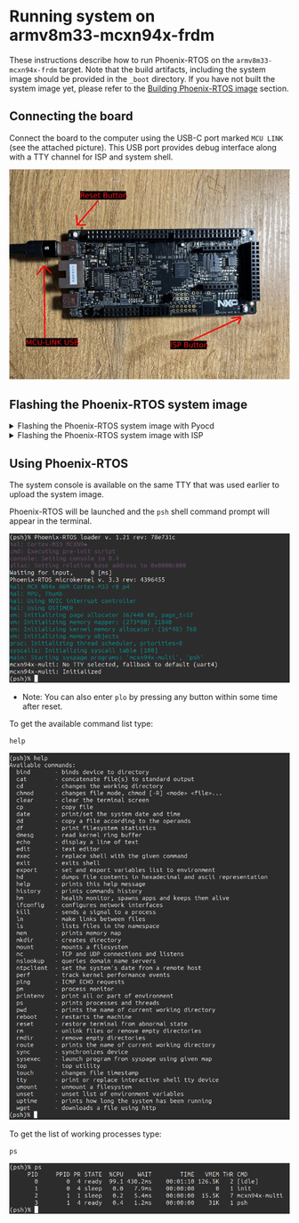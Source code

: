 # Running system on <nobr>armv8m33-mcxn94x-frdm</nobr>

These instructions describe how to run Phoenix-RTOS on the `armv8m33-mcxn94x-frdm` target. Note that the build
artifacts, including the system image should be provided in the `_boot` directory. If you have not built the system
image yet, please refer to the [Building Phoenix-RTOS image](../building/index.md) section.

## Connecting the board

Connect the board to the computer using the USB-C port marked `MCU LINK` (see the attached picture).
This USB port provides debug interface along with a TTY channel for ISP and system shell.

![Image](../_static/images/quickstart/mcxn947-evk.png)

## Flashing the Phoenix-RTOS system image

<details>
<summary> Flashing the Phoenix-RTOS system image with Pyocd</summary>
The process comes down to a few steps, described below.

### Installing PYOCD

Pyocd can be installed using:

```console
python3 -m pip install pyocd
```

#### Installing PYOCD from source

from PyOCD GitHub, you can do the following:

```console
python3 -m pip install --pre -U git+https://github.com/pyocd/pyOCD.git
PATH=$PATH:$HOME/.local/bin
```

For complete support of the MCXN94x target, it is necessary to install the corresponding device family
 pack for PyOCD (it may take a while):

```console
pyocd pack install mcxn947 -c -u
```

When the board is connected to the port and PyOCD is installed with MCXN94x support, you can upload the image:

```console
pyocd flash _boot/armv8m33-mcxn94x-frdm/phoenix.disk --target=mcxn947 --format=bin
```

The image will be uploaded:

```console
pyocd flash _boot/armv8m33-mcxn94x-frdm/phoenix.disk --target=mcxn947 --format=bin  

W DFP device definition conflict: specified default reset sequence ResetSystem for core #1 (cm33_core1) is disabled by the DFP [pack_target]
I Loading phoenix-rtos-project/_boot/armv8m33-mcxn94x-frdm/phoenix.disk [load_cmd]
[==================================================] 100%
I Erased 303104 bytes (37 sectors), programmed 296960 bytes (580 pages), skipped 0 bytes (0 pages) at 17.19 kB/s
```

After the upload has been completed, the board will self-restart, and Phoenix-RTOS will boot up.

</details>

<details>
<summary>Flashing the Phoenix-RTOS system image with ISP</summary>

Phoenix-RTOS provides a limited, yet simple and effective utility for flashing the image to the board - MCXISP.
It is built along with the `armv8m33-mcxn94x-frdm` and available in the `_boot` directory.

Usage:

```console
$ ./mcxisp
MCX N94x series UART ISP util
Usage: ./mcxisp -f program file -t ISP tty
```

Connect the board via the `MCU LINK` USB-C port. TTY link will become available. To find out the assigned tty
device:

```console
# dmesg
(...)
usb 1-1.1: Product: MCU-LINK FRDM-MCXN947 (r0E7) CMSIS-DAP V3.128
usb 1-1.1: Manufacturer: NXP Semiconductors
cdc_acm 1-1.1:1.2: ttyACM0: USB ACM device
```

In this case it's `ttyACM0`.

To enter the ISP mode (that allows the image flashing) hold the `ISP` button and when holding it down,
momentarily press the `Reset` button. MCX N947 will enter the ISP mode and `MCXISP` tool can be used.

To upload the image:

```console
./mcxisp -f phoenix.disk -t /dev/ttyACM0
```

The image will be uploaded:

```console
Connecting to the target...
Connected.
Flash erase...
Erased.
Uploading file...
Progress: 288/288 KiB
Done.
Reseting target...
Done.
```

If the tool fails to connect to the board (`target invalid response` message is seen), enter the ISP
mode again using buttons on the board, while the tool is trying to reconnect.

After the upload has been completed, the board is reset and Phoenix-RTOS is started.
</details>

## Using Phoenix-RTOS

The system console is available on the same TTY that was used earlier to upload the system image.

Phoenix-RTOS will be launched and the `psh` shell command prompt will appear in the terminal.

![Image](../_static/images/quickstart/mcxn947-evk-start.png)

- Note: You can also enter `plo` by pressing any button within some time after reset.

To get the available command list type:

```console
help
```

![Image](../_static/images/quickstart/mcxn947-evk-help.png)

To get the list of working processes type:

```console
ps
```

![Image](../_static/images/quickstart/mcxn947-evk-ps.png)
